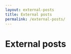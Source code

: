 ```yaml
---
layout: external-posts
title: External posts
permalink: /external-posts/
---
```


# External posts

